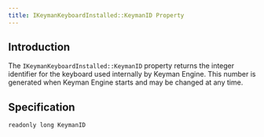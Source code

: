 ```yaml
---
title: IKeymanKeyboardInstalled::KeymanID Property
---
```


## Introduction

The `IKeymanKeyboardInstalled::KeymanID` property returns the integer
identifier for the keyboard used internally by Keyman Engine. This
number is generated when Keyman Engine starts and may be changed at any
time.

## Specification

``` clike
readonly long KeymanID
```
